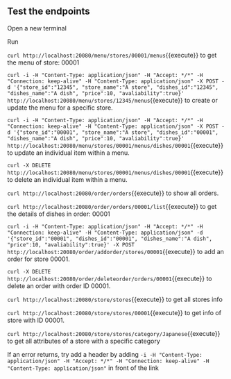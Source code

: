 ## Test the endpoints

Open a new terminal

Run

`curl http://localhost:20080/menu/stores/00001/menus`{{execute}}
to get the menu of store: 00001

`curl -i -H "Content-Type: application/json" -H "Accept: */*" -H "Connection: keep-alive" -H "Content-Type: application/json" -X POST -d '{"store_id":"12345", "store_name":"A store", "dishes_id":"12345", "dishes_name":"A dish", "price":10, "avaliability":true}' http://localhost:20080/menu/stores/12345/menus`{{execute}}
to create or update the menu for a specific store.

`curl -i -H "Content-Type: application/json" -H "Accept: */*" -H "Connection: keep-alive" -H "Content-Type: application/json" -X POST -d '{"store_id":"00001", "store_name":"A store", "dishes_id":"00001", "dishes_name":"A dish", "price":10, "avaliability":true}' http://localhost:20080/menu/stores/00001/menus/dishes/00001`{{execute}}
to update an individual item within a menu.

`curl -X DELETE http://localhost:20080/menu/stores/00001/menus/dishes/00001`{{execute}} to delete an individual item within a menu.

`curl http://localhost:20080/order/orders`{{execute}}
to show all orders.

`curl http://localhost:20080/order/orders/00001/list`{{execute}}
to get the details of dishes in order: 00001

`curl -i -H "Content-Type: application/json" -H "Accept: */*" -H "Connection: keep-alive" -H "Content-Type: application/json" -d '{"store_id":"00001", "dishes_id":"00001", "dishes_name":"A dish", "price":10, "avaliability":true}' -X POST http://localhost:20080/order/addorder/stores/00001`{{execute}}
to add an order for store 00001.

`curl -X DELETE http://localhost:20080/order/deleteorder/orders/00001`{{execute}}
to delete an order with order ID 00001.

`curl http://localhost:20080/store/stores`{{execute}}
to get all stores info

`curl http://localhost:20080/store/stores/00001`{{execute}}
to get info of store with ID 00001.

`curl http://localhost:20080/store/stores/category/Japanese`{{execute}}
to get all attributes of a store with a specific category

If an error returns, try add a header by adding
`-i -H "Content-Type: application/json" -H "Accept: */*" -H "Connection: keep-alive" -H "Content-Type: application/json"`
in front of the link
